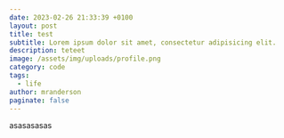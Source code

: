 ```yaml
---
date: 2023-02-26 21:33:39 +0100
layout: post
title: test
subtitle: Lorem ipsum dolor sit amet, consectetur adipisicing elit.
description: teteet
image: /assets/img/uploads/profile.png
category: code
tags:
  - life
author: mranderson
paginate: false
---
```

asasasasas
